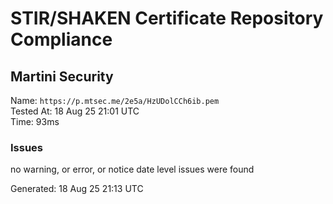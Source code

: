 # STIR/SHAKEN Certificate Repository Compliance

## Martini Security

Name: `https://p.mtsec.me/2e5a/HzUDolCCh6ib.pem`\
Tested At: 18 Aug 25 21:01 UTC\
Time: 93ms

### Issues

no warning, or error, or notice date level issues were found

Generated: 18 Aug 25 21:13 UTC